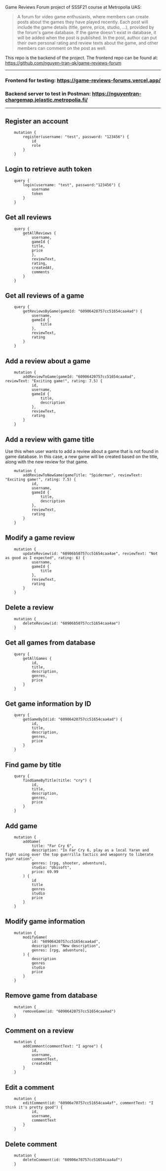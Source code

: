 Game Reviews Forum project of SSSF21 course at Metropolia UAS: 
> A forum for video game enthusiasts, where members can create posts about the games they have played recently. Each post will include the game details (title, genre, price, studio, ...), provided by the forum's game database. If the game doesn't exist in database, it will be added when the post is published. In the post, author can put their own personal rating and review texts about the game, and other members can comment on the post as well.

This repo is the backend of the project. The frontend repo can be found at: https://github.com/nguyen-tran-qk/game-reviews-forum

---

### Frontend for testing: https://game-reviews-forums.vercel.app/

### Backend server to test in Postman: https://nguyentran-chargemap.jelastic.metropolia.fi/

---

## Register an account
```
    mutation {
        register(username: "test", password: "123456") {
            id
            role
        }
    }
```

## Login to retrieve auth token
```
    query {
        login(username: "test", password:"123456") {
            username
            token
        }
    }
```

## Get all reviews
```
    query {
        getAllReviews {
            username,
            gameId {
            title,
            price
            },
            reviewText,
            rating,
            createdAt,
            comments
        }
    }
```

## Get all reviews of a game
```
    query {
        getReviewsByGame(gameId: "60906420757cc51654caa4ad") {
            username,
            gameId {
                title
            },
            reviewText,
            rating
        }
    }
```

## Add a review about a game
```
    mutation {
        addReviewToGame(gameId: "60906420757cc51654caa4ad", reviewText: "Exciting game!", rating: 7.5) {
            id,
            username,
            gameId {
                title,
                description
            },
            reviewText,
            rating
        }
    }
```

## Add a review with game title
Use this when user wants to add a review about a game that is not found in game database.
In this case, a new game will be created based on the title, along with the new review for that game.
```
    mutation {
        addReviewToNewGame(gameTitle: "Spiderman", reviewText: "Exciting game!", rating: 7.5) {
            id,
            username,
            gameId {
                title,
                description
            },
            reviewText,
            rating
        }
    }

```

## Modify a game review
```
    mutation {
        updateReview(id: "60906b50757cc51654caa4ae", reviewText: "Not as good as I expected", rating: 6) {
            username,
            gameId {
                title
            },
            reviewText,
            rating
        }
    }
```

## Delete a review
```
    mutation {
        deleteReview(id: "60906b50757cc51654caa4ae")
    }
```

## Get all games from database
```
    query {
        getAllGames {
            id,
            title,
            description,
            genres,
            price
        }
    }
```

## Get game information by ID
```
    query {
        getGameById(id: "60906420757cc51654caa4ad") {
            id,
            title,
            description,
            genres,
            price
        }
    }
```

## Find game by title
```
    query {
        findGameByTitle(title: "cry") {
            id,
            title,
            description,
            genres,
            price
        }
    }
```

## Add game
```
    mutation {
        addGame(
            title: "Far Cry 6", 
            description: "In Far Cry 6, play as a local Yaran and fight using over the top guerrilla tactics and weaponry to liberate your nation", 
            genres: [rpg, shooter, adventure], 
            studio: "Ubisoft",
            price: 69.99
        ) {
            id
            title
            genres
            studio
            price
        }
    }
```

## Modify game information
```
    mutation {
        modifyGame(
            id: "60906420757cc51654caa4ad",
            description: "New description",
            genres: [rpg, adventure],
        ) {
            description
            genres
            studio
            price
        }
    }
```

## Remove game from database
```
    mutation {
        removeGame(id: "60906420757cc51654caa4ad")
    }
```

## Comment on a review
```
    mutation {
        addComment(commentText: "I agree") {
            id,
            username,
            commentText,
            createdAt
        }
    }
```

## Edit a comment
```
    mutation {
        editComment(id: "60906e70757cc51654caa4af", commentText: "I think it's pretty good") {
            id,
            username,
            commentText
        }
    }
```

## Delete comment
```
    mutation {
        deleteComment(id: "60906e70757cc51654caa4af")
    }
```